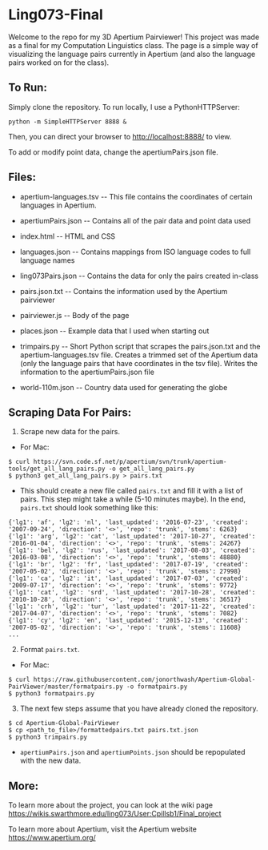 # Ling073-Final

Welcome to the repo for my 3D Apertium Pairviewer! This project was made as a final for my Computation Linguistics class. The page is a simple way of visualizing the language pairs currently in Apertium (and also the language pairs worked on for the class).

## To Run:
Simply clone the repository. To run locally, I use a PythonHTTPServer:
```
python -m SimpleHTTPServer 8888 &
```
Then, you can direct your browser to <http://localhost:8888/> to view. 

To add or modify point data, change the apertiumPairs.json file.

## Files:
* apertium-languages.tsv -- This file contains the coordinates of certain languages in Apertium.

* apertiumPairs.json -- Contains all of the pair data and point data used

* index.html -- HTML and CSS

* languages.json -- Contains mappings from ISO language codes to full language names

* ling073Pairs.json -- Contains the data for only the pairs created in-class

* pairs.json.txt -- Contains the information used by the Apertium pairviewer

* pairviewer.js -- Body of the page

* places.json -- Example data that I used when starting out

* trimpairs.py -- Short Python script that scrapes the pairs.json.txt and the apertium-languages.tsv file. Creates a trimmed set of the Apertium data (only the language pairs that have coordinates in the tsv file). Writes the information to the apertiumPairs.json file

* world-110m.json -- Country data used for generating the globe

## Scraping Data For Pairs:
1) Scrape new data for the pairs.

  * For Mac:
```
$ curl https://svn.code.sf.net/p/apertium/svn/trunk/apertium-tools/get_all_lang_pairs.py -o get_all_lang_pairs.py
$ python3 get_all_lang_pairs.py > pairs.txt
```

  * This should create a new file called `pairs.txt` and fill it with a list of pairs. This step might take a while (5-10 minutes maybe). In the end, `pairs.txt` should look something like this:
```
{'lg1': 'af', 'lg2': 'nl', 'last_updated': '2016-07-23', 'created': '2007-09-24', 'direction': '<>', 'repo': 'trunk', 'stems': 6263}
{'lg1': 'arg', 'lg2': 'cat', 'last_updated': '2017-10-27', 'created': '2016-01-04', 'direction': '<>', 'repo': 'trunk', 'stems': 24267}
{'lg1': 'bel', 'lg2': 'rus', 'last_updated': '2017-08-03', 'created': '2016-03-08', 'direction': '<>', 'repo': 'trunk', 'stems': 48880}
{'lg1': 'br', 'lg2': 'fr', 'last_updated': '2017-07-19', 'created': '2007-05-02', 'direction': '<>', 'repo': 'trunk', 'stems': 27998}
{'lg1': 'ca', 'lg2': 'it', 'last_updated': '2017-07-03', 'created': '2009-07-17', 'direction': '<>', 'repo': 'trunk', 'stems': 9772}
{'lg1': 'cat', 'lg2': 'srd', 'last_updated': '2017-10-28', 'created': '2010-10-28', 'direction': '<>', 'repo': 'trunk', 'stems': 36517}
{'lg1': 'crh', 'lg2': 'tur', 'last_updated': '2017-11-22', 'created': '2017-04-07', 'direction': '<>', 'repo': 'trunk', 'stems': 7082}
{'lg1': 'cy', 'lg2': 'en', 'last_updated': '2015-12-13', 'created': '2007-05-02', 'direction': '<>', 'repo': 'trunk', 'stems': 11608}
...
```

2) Format `pairs.txt`.

  * For Mac:
```
$ curl https://raw.githubusercontent.com/jonorthwash/Apertium-Global-PairViewer/master/formatpairs.py -o formatpairs.py
$ python3 formatpairs.py
```

3) The next few steps assume that you have already cloned the repository.

```
$ cd Apertium-Global-PairViewer
$ cp <path_to_file>/formattedpairs.txt pairs.txt.json
$ python3 trimpairs.py
```

  * `apertiumPairs.json` and `apertiumPoints.json` should be repopulated with the new data.

## More:
To learn more about the project, you can look at the wiki page https://wikis.swarthmore.edu/ling073/User:Cpillsb1/Final_project

To learn more about Apertium, visit the Apertium website https://www.apertium.org/
